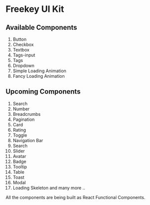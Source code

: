 # Freekey UI Kit

## Available Components 
1. Button
2. Checkbox
3. Textbox
4. Tags-input
5. Tags
6. Dropdown
7. Simple Loading Animation
8. Fancy Loading Animation

## Upcoming Components
 1. Search
 2. Number
 3. Breadcrumbs
 4. Pagination
 5. Card
 6. Rating
 7. Toggle
 8. Navigation Bar
 9. Search
 10. Slider
 11. Avatar
 12. Badge
 13. Tooltip
 14. Table
 15. Toast
 16. Modal
 17. Loading Skeleton
  and many more ..

All the components are being built as React Functional Components.
